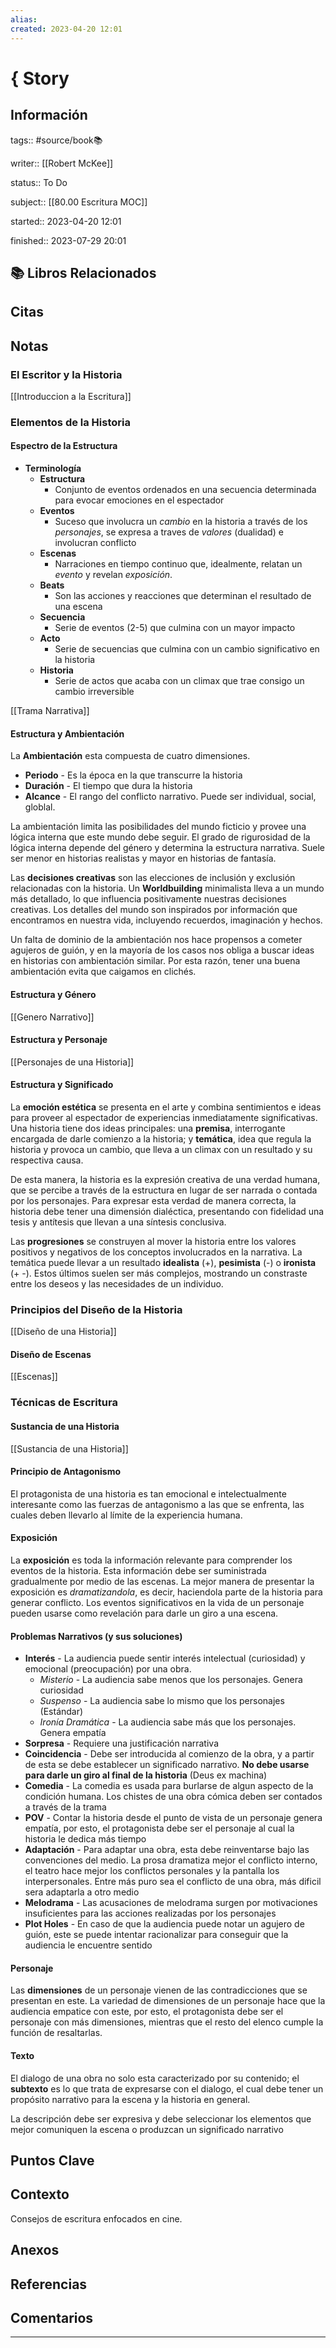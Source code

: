 ```yaml
---
alias: 
created: 2023-04-20 12:01
---
```

# { Story
## Información
tags:: #source/book📚 

writer:: [[Robert McKee]]

status:: To Do

subject:: [[80.00 Escritura MOC]]

started:: 2023-04-20 12:01

finished:: 2023-07-29 20:01

## 📚 Libros Relacionados

## Citas

## Notas
### El Escritor y la Historia
[[Introduccion a la Escritura]]

### Elementos de la Historia
#### Espectro de la Estructura
- **Terminología**
	- **Estructura**
		- Conjunto de eventos ordenados en una secuencia determinada para evocar emociones en el espectador
	- **Eventos**
		- Suceso que involucra un *cambio* en la historia a través de los *personajes*, se expresa a traves de *valores* (dualidad) e involucran conflicto
	- **Escenas**
		- Narraciones en tiempo continuo que, idealmente, relatan un *evento* y revelan *exposición*.
	- **Beats**
		- Son las acciones y reacciones que determinan el resultado de una escena
	- **Secuencia**
		- Serie de eventos (2-5) que culmina con un mayor impacto
	- **Acto**
		- Serie de secuencias que culmina con un cambio significativo en la historia
	- **Historia**
		- Serie de actos que acaba con un climax que trae consigo un cambio irreversible

[[Trama Narrativa]]

#### Estructura y Ambientación
La **Ambientación** esta compuesta de cuatro dimensiones.
- **Periodo** - Es la época en la que transcurre la historia
- **Duración** - El tiempo que dura la historia
- **Alcance** - El rango del conflicto narrativo. Puede ser individual, social, globlal.

La ambientación limita las posibilidades del mundo ficticio y provee una lógica interna que este mundo debe seguir. El grado de rigurosidad de la lógica interna depende del género y determina la estructura narrativa. Suele ser menor en historias realistas y mayor en historias de fantasía.

Las **decisiones creativas** son las elecciones de inclusión y exclusión relacionadas con la historia. Un **Worldbuilding** minimalista lleva a un mundo más detallado, lo que influencia positivamente nuestras decisiones creativas. Los detalles del mundo son inspirados por información que encontramos en nuestra vida, incluyendo recuerdos, imaginación y hechos.

Un falta de dominio de la ambientación nos hace propensos a cometer agujeros de guión, y en la mayoría de los casos nos obliga a buscar ideas en historias con ambientación similar. Por esta razón, tener una buena ambientación evita que caigamos en clichés.

#### Estructura y Género
[[Genero Narrativo]]

#### Estructura y Personaje
[[Personajes de una Historia]]

#### Estructura y Significado
La **emoción estética** se presenta en el arte y combina sentimientos e ideas para proveer al espectador de experiencias inmediatamente significativas. Una historia tiene dos ideas principales: una **premisa**, interrogante encargada de darle comienzo a la historia; y **temática**, idea que regula la historia y provoca un cambio, que lleva a un climax con un resultado y su respectiva causa.

De esta manera, la historia es la expresión creativa de una verdad humana, que se percibe a través de la estructura en lugar de ser narrada o contada por los personajes. Para expresar esta verdad de manera correcta, la historia debe tener una dimensión dialéctica, presentando con fidelidad una tesis y antítesis que llevan a una síntesis conclusiva.

Las **progresiones** se construyen al mover la historia entre los valores positivos y negativos de los conceptos involucrados en la narrativa. La temática puede llevar a un resultado **idealista** (+), **pesimista** (-) o **ironista** (+ -). Estos últimos suelen ser más complejos, mostrando un constraste entre los deseos y las necesidades de un individuo.


### Principios del Diseño de la Historia
[[Diseño de una Historia]]
#### Diseño de Escenas
[[Escenas]]

### Técnicas de Escritura
#### Sustancia de una Historia
[[Sustancia de una Historia]]
#### Principio de Antagonismo
El protagonista de una historia es tan emocional e intelectualmente interesante como las fuerzas de antagonismo a las que se enfrenta, las cuales deben llevarlo al límite de la experiencia humana. 

#### Exposición
La **exposición** es toda la información relevante para comprender los eventos de la historia. Esta información debe ser suministrada gradualmente por medio de las escenas. La mejor manera de presentar la exposición es *dramatizandola*, es decir, haciendola parte de la historia para generar conflicto. Los eventos significativos en la vida de un personaje pueden usarse como revelación para darle un giro a una escena.

#### Problemas Narrativos (y sus soluciones)
- **Interés** - La audiencia puede sentir interés intelectual (curiosidad) y emocional (preocupación) por una obra.
	- *Misterio* - La audiencia sabe menos que los personajes. Genera curiosidad
	- *Suspenso* - La audiencia sabe lo mismo que los personajes (Estándar)
	- *Ironía Dramática* - La audiencia sabe más que los personajes. Genera empatía
- **Sorpresa** - Requiere una justificación narrativa
- **Coincidencia** - Debe ser introducida al comienzo de la obra, y a partir de esta se debe establecer un significado narrativo. **No debe usarse para darle un giro al final de la historia** (Deus ex machina)
- **Comedia** - La comedia es usada para burlarse de algun aspecto de la condición humana. Los chistes de una obra cómica deben ser contados a través de la trama
- **POV** - Contar la historia desde el punto de vista de un personaje genera empatía, por esto, el protagonista debe ser el personaje al cual la historia le dedica más tiempo
- **Adaptación** - Para adaptar una obra, esta debe reinventarse bajo las convenciones del medio. La prosa dramatiza mejor el conflicto interno, el teatro hace mejor los conflictos personales y la pantalla los interpersonales. Entre más puro sea el conflicto de una obra, más dificil sera adaptarla a otro medio
- **Melodrama** - Las acusaciones de melodrama surgen por motivaciones insuficientes para las acciones realizadas por los personajes
- **Plot Holes** - En caso de que la audiencia puede notar un agujero de guión, este se puede intentar racionalizar para conseguir que la audiencia le encuentre sentido

#### Personaje
Las **dimensiones** de un personaje vienen de las contradicciones que se presentan en este. La variedad de dimensiones de un personaje hace que la audiencia empatice con este, por esto, el protagonista debe ser el personaje con más dimensiones, mientras que el resto del elenco cumple la función de resaltarlas.

#### Texto
El dialogo de una obra no solo esta caracterizado por su contenido; el **subtexto** es lo que trata de expresarse con el dialogo, el cual debe tener un propósito narrativo para la escena y la historia en general.

La descripción debe ser expresiva y debe seleccionar los elementos que mejor comuniquen la escena o produzcan un significado narrativo

## Puntos Clave

## Contexto
Consejos de escritura enfocados en cine.

## Anexos

## Referencias

## Comentarios
___

